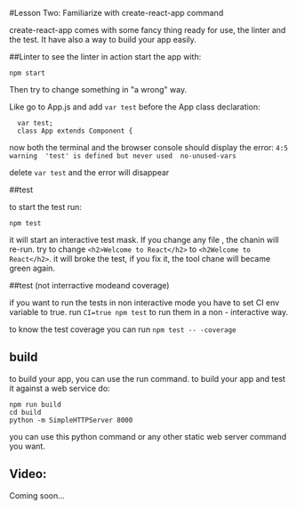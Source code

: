 #Lesson Two:
Familiarize with create-react-app command

create-react-app comes with some fancy thing ready for use, the linter and the test.
It have also a way to build your app easily.

##Linter
to see the linter in action start the app with:

```
npm start
```

Then try to change something in "a wrong" way.

Like go to App.js and add ```var test``` before the App class declaration:

```
  var test;
  class App extends Component {
```

now both the terminal and the browser console should display the error: ```4:5  warning  'test' is defined but never used  no-unused-vars```

delete ```var test```  and the error will disappear

##test

to start the test run:

```
npm test
```

it will start an interactive test mask. If you change any file , the chanin will re-run.
try to change ```<h2>Welcome to React</h2>``` to ```<h2Welcome to React</h2>```. it will broke the test, if you fix it, the tool chane will became green again.

##test (not interractive modeand coverage)

if you want to run the tests in non interactive mode you have to set CI env variable to true.
run ```CI=true npm test``` to run them in a non - interactive way.

to know the test coverage you can run ```npm test -- -coverage```


## build
to build your app, you can use the run command. to build your app and test it against a web service do:
```
npm run build
cd build
python -m SimpleHTTPServer 8000
```
you can use this python command or any other static web server command you want.


## Video:
Coming soon...
